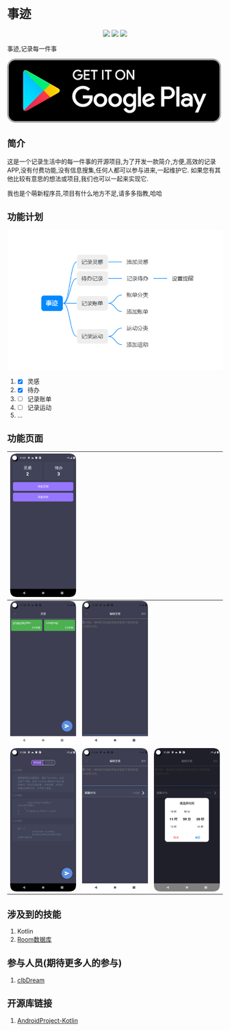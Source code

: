 
# 事迹
<p align="center">
    <img src="https://img.shields.io/github/issues/clbDream/RecordThings-Android" />
    <img src="https://img.shields.io/github/forks/clbDream/RecordThings-Android" />
    <img src="https://img.shields.io/github/stars/clbDream/RecordThings-Android" />
</p>

事迹,记录每一件事

[![download.png](picture/img_googleplay_download.png)](https://play.google.com/store/apps/details?id=com.recordThings.mobile)

[comment]: <> (![ic_launcher-playstore.png]&#40;app/src/main/ic_launcher-playstore.png&#41;)

## 简介

这是一个记录生活中的每一件事的开源项目,为了开发一款简介,方便,高效的记录APP,没有付费功能,没有信息搜集,任何人都可以参与进来,一起维护它.
如果您有其他比较有意思的想法或项目,我们也可以一起来实现它.

我也是个萌新程序员,项目有什么地方不足,请多多指教,哈哈

## 功能计划

![img.png](picture/img.png)

1. - [x] 灵感
2. - [x] 待办
3. - [ ] 记录账单
4. - [ ] 记录运动
5. ...
 
## 功能页面

| ![](picture/Screenshot_20221023_195743.png) |  |  |
|--|--|--|
| ![](picture/Screenshot_20221023_195812.png) | ![](picture/Screenshot_20221023_195827.png) |
| ![](picture/Screenshot_20221023_195842.png) | ![](picture/Screenshot_20221023_195858.png) | ![](picture/Screenshot_20221023_195905.png) |


## 涉及到的技能

1. Kotlin
2. [Room数据库](https://developer.android.google.cn/jetpack/androidx/releases/room)

## 参与人员(期待更多人的参与)

1. [clbDream](https://github.com/clbDream)


## 开源库链接


1. [AndroidProject-Kotlin](https://github.com/getActivity/AndroidProject-Kotlin)
